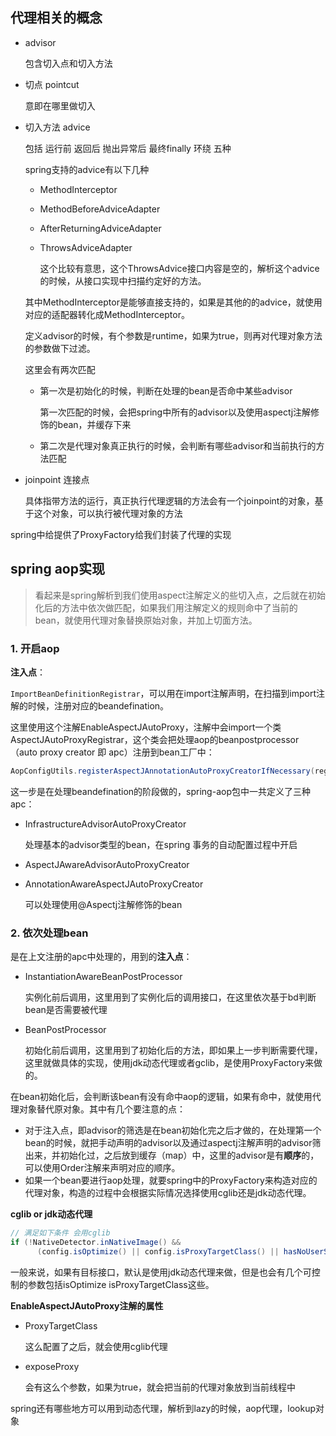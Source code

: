 ## 代理相关的概念

- advisor

  包含切入点和切入方法

- 切点 pointcut 

  意即在哪里做切入

- 切入方法 advice 

  包括 运行前 返回后 抛出异常后 最终finally 环绕 五种

  spring支持的advice有以下几种

  - MethodInterceptor

  - MethodBeforeAdviceAdapter

  - AfterReturningAdviceAdapter

  - ThrowsAdviceAdapter

    这个比较有意思，这个ThrowsAdvice接口内容是空的，解析这个advice的时候，从接口实现中扫描约定好的方法。

  其中MethodInterceptor是能够直接支持的，如果是其他的的advice，就使用对应的适配器转化成MethodInterceptor。

  定义advisor的时候，有个参数是runtime，如果为true，则再对代理对象方法的参数做下过滤。

  这里会有两次匹配

  - 第一次是初始化的时候，判断在处理的bean是否命中某些advisor

    第一次匹配的时候，会把spring中所有的advisor以及使用aspectj注解修饰的bean，并缓存下来

  - 第二次是代理对象真正执行的时候，会判断有哪些advisor和当前执行的方法匹配

- joinpoint 连接点

  具体指带方法的运行，真正执行代理逻辑的方法会有一个joinpoint的对象，基于这个对象，可以执行被代理对象的方法

spring中给提供了ProxyFactory给我们封装了代理的实现

## spring aop实现

> 看起来是spring解析到我们使用aspect注解定义的些切入点，之后就在初始化后的方法中依次做匹配，如果我们用注解定义的规则命中了当前的bean，就使用代理对象替换原始对象，并加上切面方法。

### 1. 开启aop

**注入点**：

`ImportBeanDefinitionRegistrar`，可以用在import注解声明，在扫描到import注解的时候，注册对应的beandefination。



这里使用这个注解EnableAspectJAutoProxy，注解中会import一个类AspectJAutoProxyRegistrar，这个类会把处理aop的beanpostprocessor（auto proxy creator 即 apc）注册到bean工厂中：

```java
AopConfigUtils.registerAspectJAnnotationAutoProxyCreatorIfNecessary(registry);
```

这一步是在处理beandefination的阶段做的，spring-aop包中一共定义了三种apc：

- InfrastructureAdvisorAutoProxyCreator

  处理基本的advisor类型的bean，在spring 事务的自动配置过程中开启

- AspectJAwareAdvisorAutoProxyCreator

- AnnotationAwareAspectJAutoProxyCreator

  可以处理使用@Aspectj注解修饰的bean

### 2. 依次处理bean

是在上文注册的apc中处理的，用到的**注入点**：

- InstantiationAwareBeanPostProcessor

  实例化前后调用，这里用到了实例化后的调用接口，在这里依次基于bd判断bean是否需要被代理

- BeanPostProcessor

  初始化前后调用，这里用到了初始化后的方法，即如果上一步判断需要代理，这里就做具体的实现，使用jdk动态代理或者gclib，是使用ProxyFactory来做的。

在bean初始化后，会判断该bean有没有命中aop的逻辑，如果有命中，就使用代理对象替代原对象。其中有几个要注意的点：

- 对于注入点，即advisor的筛选是在bean初始化完之后才做的，在处理第一个bean的时候，就把手动声明的advisor以及通过aspectj注解声明的advisor筛出来，并初始化过，之后放到缓存（map）中，这里的advisor是有**顺序**的，可以使用Order注解来声明对应的顺序。
- 如果一个bean要进行aop处理，就要spring中的ProxyFactory来构造对应的代理对象，构造的过程中会根据实际情况选择使用cglib还是jdk动态代理。

**cglib or jdk动态代理**

```java
// 满足如下条件 会用cglib
if (!NativeDetector.inNativeImage() &&
      (config.isOptimize() || config.isProxyTargetClass() || hasNoUserSuppliedProxyInterfaces(config)))
```

一般来说，如果有目标接口，默认是使用jdk动态代理来做，但是也会有几个可控制的参数包括isOptimize isProxyTargetClass这些。

**EnableAspectJAutoProxy注解的属性**

- ProxyTargetClass

  这么配置了之后，就会使用cglib代理

- exposeProxy

  会有这么个参数，如果为true，就会把当前的代理对象放到当前线程中











spring还有哪些地方可以用到动态代理，解析到lazy的时候，aop代理，lookup对象





